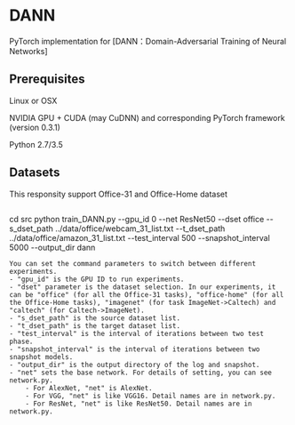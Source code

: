 # DANN
PyTorch implementation for [DANN：Domain-Adversarial Training of Neural Networks]

## Prerequisites
Linux or OSX

NVIDIA GPU + CUDA (may CuDNN) and corresponding PyTorch framework (version 0.3.1)

Python 2.7/3.5

## Datasets
This responsity support Office-31 and Office-Home dataset 
```

```
cd src
python train_DANN.py --gpu_id 0 --net ResNet50 --dset office --s_dset_path ../data/office/webcam_31_list.txt --t_dset_path ../data/office/amazon_31_list.txt --test_interval 500 --snapshot_interval 5000 --output_dir dann
```
You can set the command parameters to switch between different experiments. 
- "gpu_id" is the GPU ID to run experiments.
- "dset" parameter is the dataset selection. In our experiments, it can be "office" (for all the Office-31 tasks), "office-home" (for all the Office-Home tasks), "imagenet" (for task ImageNet->Caltech) and "caltech" (for Caltech->ImageNet).
- "s_dset_path" is the source dataset list.
- "t_dset_path" is the target dataset list.
- "test_interval" is the interval of iterations between two test phase.
- "snapshot_interval" is the interval of iterations between two snapshot models.
- "output_dir" is the output directory of the log and snapshot.
- "net" sets the base network. For details of setting, you can see network.py.
    - For AlexNet, "net" is AlexNet.
    - For VGG, "net" is like VGG16. Detail names are in network.py.
    - For ResNet, "net" is like ResNet50. Detail names are in network.py.
